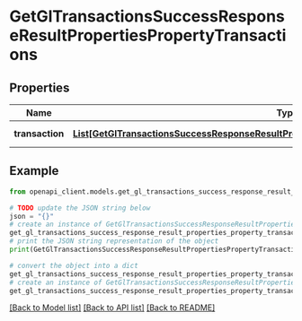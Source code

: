 # GetGlTransactionsSuccessResponseResultPropertiesPropertyTransactions


## Properties

Name | Type | Description | Notes
------------ | ------------- | ------------- | -------------
**transaction** | [**List[GetGlTransactionsSuccessResponseResultPropertiesPropertyTransactionsTransactionInner]**](GetGlTransactionsSuccessResponseResultPropertiesPropertyTransactionsTransactionInner.md) | A list of transactions. | 

## Example

```python
from openapi_client.models.get_gl_transactions_success_response_result_properties_property_transactions import GetGlTransactionsSuccessResponseResultPropertiesPropertyTransactions

# TODO update the JSON string below
json = "{}"
# create an instance of GetGlTransactionsSuccessResponseResultPropertiesPropertyTransactions from a JSON string
get_gl_transactions_success_response_result_properties_property_transactions_instance = GetGlTransactionsSuccessResponseResultPropertiesPropertyTransactions.from_json(json)
# print the JSON string representation of the object
print(GetGlTransactionsSuccessResponseResultPropertiesPropertyTransactions.to_json())

# convert the object into a dict
get_gl_transactions_success_response_result_properties_property_transactions_dict = get_gl_transactions_success_response_result_properties_property_transactions_instance.to_dict()
# create an instance of GetGlTransactionsSuccessResponseResultPropertiesPropertyTransactions from a dict
get_gl_transactions_success_response_result_properties_property_transactions_from_dict = GetGlTransactionsSuccessResponseResultPropertiesPropertyTransactions.from_dict(get_gl_transactions_success_response_result_properties_property_transactions_dict)
```
[[Back to Model list]](../README.md#documentation-for-models) [[Back to API list]](../README.md#documentation-for-api-endpoints) [[Back to README]](../README.md)


